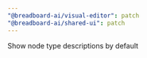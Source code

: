 ```yaml
---
"@breadboard-ai/visual-editor": patch
"@breadboard-ai/shared-ui": patch
---
```


Show node type descriptions by default
